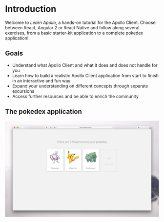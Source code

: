 # Introduction

Welcome to *Learn Apollo*, a hands-on tutorial for the Apollo Client. Choose between React, Angular 2 or React Native and follow along several exercises, from a basic starter-kit application to a complete pokedex application!

## Goals

* Understand what Apollo Client and what it does and does not handle for you
* Learn how to build a realistic Apollo Client application from start to finish in an interactive and fun way
* Expand your understanding on different concepts through separate excursions
* Access further resources and be able to enrich the community

## The pokedex application

![](../images/pokedex.png)

